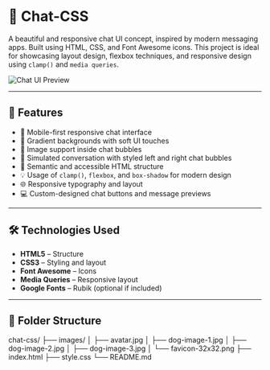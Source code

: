 # 📱 Chat-CSS

A beautiful and responsive chat UI concept, inspired by modern messaging apps. Built using HTML, CSS, and Font Awesome icons. This project is ideal for showcasing layout design, flexbox techniques, and responsive design using `clamp()` and `media queries`.

![Chat UI Preview](./images/preview.jpg)

---

## 🚀 Features

- 📱 Mobile-first responsive chat interface
- 🎨 Gradient backgrounds with soft UI touches
- 🐶 Image support inside chat bubbles
- 💬 Simulated conversation with styled left and right chat bubbles
- 🧠 Semantic and accessible HTML structure
- 💡 Usage of `clamp()`, `flexbox`, and `box-shadow` for modern design
- 🌐 Responsive typography and layout
- 💻 Custom-designed chat buttons and message previews

---

## 🛠️ Technologies Used

- **HTML5** – Structure
- **CSS3** – Styling and layout
- **Font Awesome** – Icons
- **Media Queries** – Responsive layout
- **Google Fonts** – Rubik (optional if included)

---

## 📂 Folder Structure
chat-css/
├── images/
│ ├── avatar.jpg
│ ├── dog-image-1.jpg
│ ├── dog-image-2.jpg
│ ├── dog-image-3.jpg
│ └── favicon-32x32.png
├── index.html
├── style.css
└── README.md


